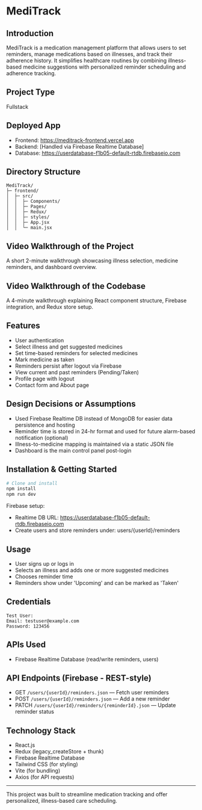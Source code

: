 # MediTrack

## Introduction
MediTrack is a medication management platform that allows users to set reminders, manage medications based on illnesses, and track their adherence history. It simplifies healthcare routines by combining illness-based medicine suggestions with personalized reminder scheduling and adherence tracking.

## Project Type
Fullstack

## Deployed App
- Frontend: https://meditrack-frontend.vercel.app
- Backend: [Handled via Firebase Realtime Database]
- Database: https://userdatabase-f1b05-default-rtdb.firebaseio.com

## Directory Structure
```
MediTrack/
├─ frontend/
│  ├─ src/
│  │  ├─ Components/
│  │  ├─ Pages/
│  │  ├─ Redux/
│  │  ├─ styles/
│  │  ├─ App.jsx
│  │  └─ main.jsx
```

## Video Walkthrough of the Project
A short 2-minute walkthrough showcasing illness selection, medicine reminders, and dashboard overview.

## Video Walkthrough of the Codebase
A 4-minute walkthrough explaining React component structure, Firebase integration, and Redux store setup.

## Features
- User authentication
- Select illness and get suggested medicines
- Set time-based reminders for selected medicines
- Mark medicine as taken
- Reminders persist after logout via Firebase
- View current and past reminders (Pending/Taken)
- Profile page with logout
- Contact form and About page

## Design Decisions or Assumptions
- Used Firebase Realtime DB instead of MongoDB for easier data persistence and hosting
- Reminder time is stored in 24-hr format and used for future alarm-based notification (optional)
- Illness-to-medicine mapping is maintained via a static JSON file
- Dashboard is the main control panel post-login

## Installation & Getting Started
```bash
# Clone and install
npm install
npm run dev
```
Firebase setup:
- Realtime DB URL: https://userdatabase-f1b05-default-rtdb.firebaseio.com
- Create users and store reminders under: users/{userId}/reminders

## Usage
- User signs up or logs in
- Selects an illness and adds one or more suggested medicines
- Chooses reminder time
- Reminders show under 'Upcoming' and can be marked as 'Taken'

## Credentials
```
Test User:
Email: testuser@example.com
Password: 123456
```

## APIs Used
- Firebase Realtime Database (read/write reminders, users)

## API Endpoints (Firebase - REST-style)
- GET `/users/{userId}/reminders.json` — Fetch user reminders
- POST `/users/{userId}/reminders.json` — Add a new reminder
- PATCH `/users/{userId}/reminders/{reminderId}.json` — Update reminder status

## Technology Stack
- React.js
- Redux (legacy_createStore + thunk)
- Firebase Realtime Database
- Tailwind CSS (for styling)
- Vite (for bundling)
- Axios (for API requests)

---
This project was built to streamline medication tracking and offer personalized, illness-based care scheduling.
